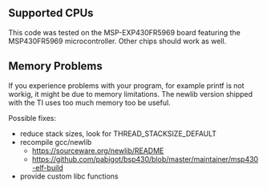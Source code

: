## Supported CPUs

This code was tested on the MSP-EXP430FR5969 board featuring the MSP430FR5969 microcontroller. Other chips should work as well.

## Memory Problems

If you experience problems with your program, for example printf is not workig, it might be due to memory limitations.  The newlib version shipped with the TI uses too much memory too be useful.

Possible fixes:

* reduce stack sizes, look for THREAD_STACKSIZE_DEFAULT
* recompile gcc/newlib
  * https://sourceware.org/newlib/README
  * https://github.com/pabigot/bsp430/blob/master/maintainer/msp430-elf-build
* provide custom libc functions
